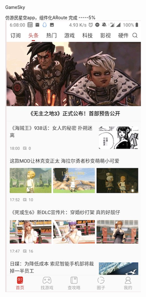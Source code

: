 GameSky

仿游民星空app，组件化ARoute
完成  -----5%
![Alt text](https://github.com/kagurasansan/GameSky/blob/master/pic/1.png)



